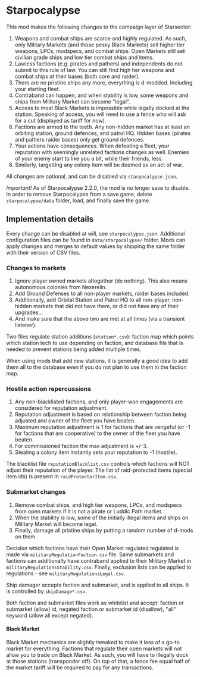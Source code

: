 # Starpocalypse

This mod makes the following changes to the campaign layer of Starsector:

1. Weapons and combat ships are scarce and highly regulated. As such, only Military Markets (and those pesky Black
   Markets) sell higher tier weapons, LPCs, modspecs, and combat ships. Open Markets still sell civilian grade ships
   and low tier combat ships and items.
1. Lawless factions (e.g. pirates and pathers) and independents do not submit to this rule of law. You can still find
   high tier weapons and combat ships at their bases (both core and raider).
1. There are no pristine ships any more, everything is d-modded. Including your starting fleet.
1. Contraband can happen, and when stability is low, some weapons and ships from Military Market can become "legal".
1. Access to most Black Markets is impossible while legally docked at the station. Speaking of access, you will need to
   use a fence who will ask for a cut (displayed as tariff for now).
1. Factions are armed to the teeth. Any non-hidden market has at least an orbiting station, ground defences, and patrol
   HQ. Hidden bases (pirates and pathers raider bases) only get ground defences.
1. Your actions have consequences. When defeating a fleet, your reputation with seemingly unrelated factions changes as
   well. Enemies of your enemy start to like you a bit, while their friends, less.
1. Similarly, targetting any colony item will be deemed as an act of war.

All changes are optional, and can be disabled via `starpocalypse.json`.

_Important!_ As of Starpocalypse 2.2.0, the mod is no longer save to disable. In order to remove Starpocalypse from
a save game, delete `starpocalypse/data` folder, load, and finally save the game.

## Implementation details

Every change can be disabled at will, see `starpocalypse.json`.
Additional configuration files can be found in `data/starpocalypse/` folder.
Mods can apply changes and merges to default values by shipping the same folder with their version of CSV files.

### Changes to markets

1. Ignore player owned markets altogether (do nothing). This also means autonomous colonies from Nexerelin.
1. Add Ground Defenses to all non-player markets, raider bases included.
1. Additionally, add Orbital Station and Patrol HQ to all non-player, non-hidden markets that did not have them, or did
   not have any of their upgrades...
1. And make sure that the above two are met at all times (via a transient listener).

Two files regulate station additions (`station*.csv`): faction map which points which station tech to use depending on
faction, and database file that is needed to prevent stations being added multiple times.

When using mods that add new stations, it is generally a good idea to add them all to the database even if you do not
plan to use them in the faction map.

### Hostile action repercussions

1. Any non-blacklisted factions, and only player-won engagements are considered for reputation adjustment.
1. Reputation adjustment is based on relationship between faction being adjusted and owner of the fleet you have beaten.
1. Maximum reputation adjustment is 1 for factions that are vengeful (or -1 for factions that are cooperative) to the
   owner of the fleet you have beaten.
1. For commissioned faction the max adjustment is +/-3.
1. Stealing a colony item instantly sets your reputation to -1 (hostile).

The blacklist file `reputationBlacklist.csv` controls which factions will NOT adjust their reputation of the player.
The list of raid-protected items (special item ids) is present in `raidProtectorItem.csv`.

### Submarket changes

1. Remove combat ships, and high tier weapons, LPCs, and modspecs from open markets if it is not a pirate or Luddic
   Path market.
1. When the stability is low, some of the initially illegal items and ships on Military Market will become legal.
1. Finally, damage all pristine ships by putting a random number of d-mods on them.

Decision which factions have their Open Market regulated regulated is made via `militaryRegulationFaction.csv` file.
Same submarkets and factions can additionally have contraband applied to their Military Market in
`militaryRegulationsStability.csv`.
Finally, exclusion lists can be applied to regulations - see `militaryRegulationsLegal.csv`.

Ship damager accepts faction and submarket, and is applied to all ships. It is controlled by `shipDamage*.csv`.

Both faction and submarket files work as whitelist and accept: faction or submarket (allow) id, negated faction or
submarket id (disallow), "all" keyword (allow all except negated).

#### Black Market

Black Market mechanics are slightly tweaked to make it less of a go-to market for everything.
Factions that regulate their open markets will not allow you to trade on Black Market.
As such, you will have to illegally dock at those stations (transponder off).
On top of that, a fence fee equal half of the market tariff will be required to pay for any transactions.
